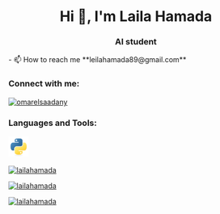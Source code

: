 <h1 align="center">Hi 👋, I'm Laila Hamada </h1>
<h3 align="center">AI student </h3>
- 📫 How to reach me **leilahamada89@gmail.com**

<h3 align="left">Connect with me:</h3>
<p align="left">
<a href="https://www.linkedin.com/in/leila-hamada-1b7b70250" target="blank"><img align="center" src="https://raw.githubusercontent.com/rahuldkjain/github-profile-readme-generator/master/src/images/icons/Social/linked-in-alt.svg" alt="omarelsaadany" height="30" width="40" /></a>

<h3 align="left">Languages and Tools:</h3>
<p align="left">

</a> <a href="https://www.python.org" target="_blank" rel="noreferrer"> <img 
src="https://raw.githubusercontent.com/devicons/devicon/master/icons/python/python-original.svg" alt="python" width="40" height="40"/> 


<p><img align="center" src="https://github-readme-stats.vercel.app/api/top-langs?
username=lailahamada&show_icons=true&locale=en&layout=compact&theme=radical" alt="lailahamada" /></p>


<p ><img src="https://github-readme-stats.vercel.app/api?
username=lailahamada&show_icons=true&theme=radical" alt="lailahamada" /> </p>

<p align="left"> <img src="https://komarev.com/ghpvc/?
username=lailahamada&label=Profile%20views&color=0e75b6&style=flat" alt="lailahamada" /> </p>

